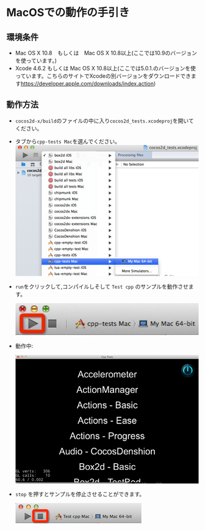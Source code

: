# MacOSでの動作の手引き
   
## 環境条件

* Mac OS X 10.8　もしくは　Mac OS X 10.8以上(ここでは10.9のバージョンを使っています。)
* Xcode 4.6.2 もしくは Mac OS X 10.8以上(ここでは5.0.1.のバージョンを使っています。こちらのサイトでXcodeの別バージョンをダウンロードできます<https://developer.apple.com/downloads/index.action>)

## 動作方法

* `cocos2d-x/build`のファイルの中に入り`cocos2d_tests.xcodeproj`を開いてください。
* タブから`cpp-tests Mac`を選んでください。
  ![select project](res/select_project.png)
  
* `run`をクリックして,コンパイルしそして `Test cpp` のサンプルを動作させます。

  ![select run button](res/select_run.png)
  
* 動作中:

  ![run](res/run.png)
  
* `stop` を押すとサンプルを停止させることができます。

  ![stop](res/select_stop.png)


